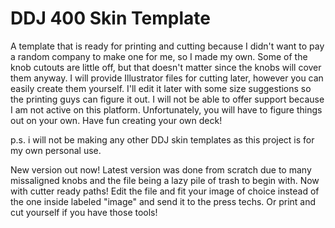 # DDJ 400 Skin Template

A template that is ready for printing and cutting because I didn't want to pay a random company to make one for me, so I made my own.
Some of the knob cutouts are little off, but that doesn't matter since the knobs will cover them anyway.
I will provide Illustrator files for cutting later, however you can easily create them yourself. 
I'll edit it later with some size suggestions so the printing guys can figure it out.
I will not be able to offer support because I am not active on this platform. Unfortunately, you will have to figure things out on your own.
Have fun creating your own deck!

p.s. i will not be making any other DDJ skin templates as this project is for my own personal use.

New version out now! Latest version was done from scratch due to many missaligned knobs and the file being a lazy pile of trash to begin with.
Now with cutter ready paths! Edit the file and fit your image of choice instead of the one inside labeled "image" and send it to the press techs. Or print and cut yourself if you have those tools!
